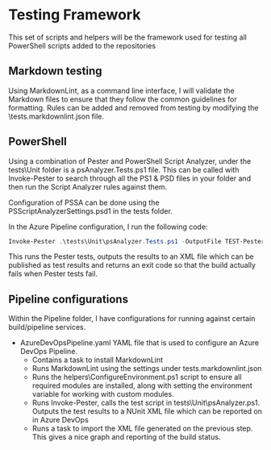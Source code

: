 # Testing Framework

This set of scripts and helpers will be the framework used for testing all PowerShell scripts added to the repositories

## Markdown testing

Using MarkdownLint, as a command line interface, I will validate the Markdown files to ensure that they follow the common guidelines for formatting. Rules can be added and removed from testing by modifying the \tests\.markdownlint.json file.

## PowerShell

Using a combination of Pester and PowerShell Script Analyzer, under the tests\Unit folder is a psAnalyzer.Tests.ps1 file. This can be called with Invoke-Pester to search through all the PS1 & PSD files in your folder and then run the Script Analyzer rules against them.

Configuration of PSSA can be done using the PSScriptAnalyzerSettings.psd1 in the tests folder.

In the Azure Pipeline configuration, I run the following code:

```powershell
Invoke-Pester .\tests\Unit\psAnalyzer.Tests.ps1 -OutputFile TEST-Pester.XML -OutputFormat NUnitXML -EnableExit
```

This runs the Pester tests, outputs the results to an XML file which can be published as test results and returns an exit code so that the build actually fails when Pester tests fail.

## Pipeline configurations

Within the Pipeline folder, I have configurations for running against certain build/pipeline services.

- AzureDevOpsPipeline.yaml
YAML file that is used to configure an Azure DevOps Pipeline.
  - Contains a task to install MarkdownLint
  - Runs MarkdownLint using the settings under tests\.markdownlint.json
  - Runs the helpers\ConfigureEnvironment.ps1 script to ensure all required modules are installed, along with setting the environment variable for working with custom modules.
  - Runs Invoke-Pester, calls the test script in tests\Unit\psAnalyzer.ps1. Outputs the test results to a NUnit XML file which can be reported on in Azure DevOps
  - Runs a task to import the XML file generated on the previous step. This gives a nice graph and reporting of the build status.
